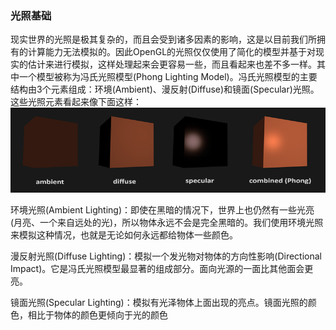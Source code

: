 ### 光照基础

现实世界的光照是极其复杂的，而且会受到诸多因素的影响，这是以目前我们所拥有的计算能力无法模拟的。因此OpenGL的光照仅仅使用了简化的模型并基于对现实的估计来进行模拟，这样处理起来会更容易一些，而且看起来也差不多一样。其中一个模型被称为冯氏光照模型\(Phong Lighting Model\)。冯氏光照模型的主要结构由3个元素组成：环境\(Ambient\)、漫反射\(Diffuse\)和镜面\(Specular\)光照。这些光照元素看起来像下面这样：![](/OPENGL/images/basic_lighting_phong.png)

环境光照\(Ambient Lighting\)：即使在黑暗的情况下，世界上也仍然有一些光亮\(月亮、一个来自远处的光\)，所以物体永远不会是完全黑暗的。我们使用环境光照来模拟这种情况，也就是无论如何永远都给物体一些颜色。

漫反射光照\(Diffuse Lighting\)：模拟一个发光物对物体的方向性影响\(Directional Impact\)。它是冯氏光照模型最显著的组成部分。面向光源的一面比其他面会更亮。

镜面光照\(Specular Lighting\)：模拟有光泽物体上面出现的亮点。镜面光照的颜色，相比于物体的颜色更倾向于光的颜色



